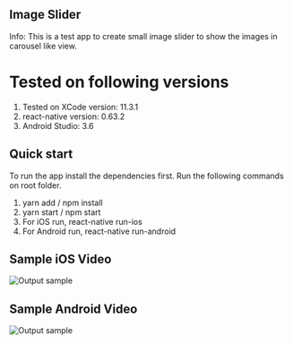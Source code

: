 ## Image Slider
Info: This is a test app to create small image slider to show the images in carousel like view.

# Tested on following versions 
1. Tested on XCode version: 11.3.1
2. react-native version: 0.63.2
3. Android Studio: 3.6

## Quick start
  To run the app install the dependencies first. Run the following commands on root folder.
1. yarn add / npm install
2. yarn start / npm start
3. For iOS run, react-native run-ios
4. For Android run, react-native run-android

## Sample iOS Video 
![Output sample](https://github.com/sujitkaulavkar123/ImageSlider/blob/master/iOS.gif)


## Sample Android Video 
![Output sample](https://github.com/sujitkaulavkar123/ImageSlider/blob/master/Android.gif)
